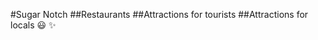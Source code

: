 #Sugar Notch
##Restaurants
##Attractions for tourists
##Attractions for locals
:smiley:
:sparkles:

